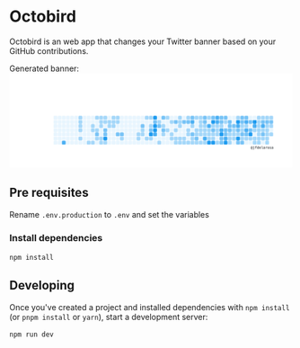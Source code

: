 # Octobird

Octobird is an web app that changes your Twitter banner based on your GitHub contributions.

Generated banner:
![cover.png](cover.png)

## Pre requisites

Rename `.env.production` to `.env` and set the variables

### Install dependencies

```bash
npm install
```

## Developing

Once you've created a project and installed dependencies with `npm install` (or `pnpm install` or `yarn`), start a development server:

```bash
npm run dev
```
